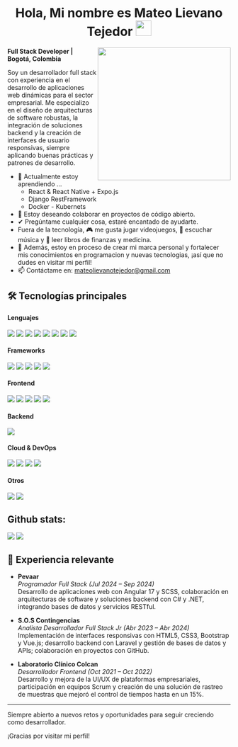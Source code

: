 <h1 align="center"><b>Hola, Mi nombre es Mateo Lievano Tejedor </b><img src="https://media.giphy.com/media/hvRJCLFzcasrR4ia7z/giphy.gif" width="35"></h1>
<!--  -->
<img align="right" width=300px alt="" src="" />

**Full Stack Developer | Bogotá, Colombia**

Soy un desarrollador full stack con experiencia en el desarrollo de aplicaciones web dinámicas para el sector empresarial. Me especializo en el diseño de arquitecturas de software robustas, la integración de soluciones backend y la creación de interfaces de usuario responsivas, siempre aplicando buenas prácticas y patrones de desarrollo.

- 🌱 Actualmente estoy aprendiendo ...
  - React & React Native + Expo.js
  - Django RestFramework
  - Docker - Kubernets
- 🤝 Estoy deseando colaborar en proyectos de código abierto.
- ✔ Pregúntame cualquier cosa, estaré encantado de ayudarte.<br>
- Fuera de la tecnología, 🎮 me gusta jugar videojuegos, 🎵 escuchar música y 📖 leer libros de finanzas y medicina.
- 👾 Además, estoy en proceso de crear mi marca personal y fortalecer mis conocimientos en programacion y nuevas tecnologias, ¡así que no dudes en visitar mi perfil!
- 📫 Contáctame en: <a href="mateolievanotejedor@gmail.com">mateolievanotejedor@gmail.com</a>

## 🛠️ Tecnologías principales

<h4>Lenguajes</h4>
<span>
  <img src="https://img.shields.io/badge/JavaScript-F7DF1E?style=for-the-badge&logo=javascript&logoColor=black">
  <img src="https://img.shields.io/badge/python-3670A0?style=for-the-badge&logo=python&logoColor=ffdd54">
  <img src="https://img.shields.io/badge/php-%23777BB4.svg?style=for-the-badge&logo=php&logoColor=white">
  <img src="https://img.shields.io/badge/c%23-%23239120.svg?style=for-the-badge&logo=csharp&logoColor=white">
  <img src="https://img.shields.io/badge/mysql-4479A1.svg?style=for-the-badge&logo=mysql&logoColor=white">
  <img src="https://img.shields.io/badge/postgres-%23316192.svg?style=for-the-badge&logo=postgresql&logoColor=white">
  <img src="https://img.shields.io/badge/sqlite-%2307405e.svg?style=for-the-badge&logo=sqlite&logoColor=white">
  <img src="https://img.shields.io/badge/redis-%23DD0031.svg?style=for-the-badge&logo=redis&logoColor=white">
</span>

<h4>Frameworks</h4>
<span>
  <img src="https://img.shields.io/badge/angular-%23DD0031.svg?style=for-the-badge&logo=angular&logoColor=white">
  <img src="https://img.shields.io/badge/vuejs-%2335495e.svg?style=for-the-badge&logo=vuedotjs&logoColor=%234FC08D">
  <img src="https://img.shields.io/badge/django-%23092E20.svg?style=for-the-badge&logo=django&logoColor=white">
  <img src="https://img.shields.io/badge/DJANGO-REST-ff1709?style=for-the-badge&logo=django&logoColor=white&color=ff1709&labelColor=gray">
  <img src="https://img.shields.io/badge/laravel-%23FF2D20.svg?style=for-the-badge&logo=laravel&logoColor=white">
</span>

<h4>Frontend</h4>
<span>
  <img src="https://img.shields.io/badge/html5-%23E34F26.svg?style=for-the-badge&logo=html5&logoColor=white">
  <img src="https://img.shields.io/badge/css3-%231572B6.svg?style=for-the-badge&logo=css3&logoColor=white">
  <img src="https://img.shields.io/badge/SASS-hotpink.svg?style=for-the-badge&logo=SASS&logoColor=white">
  <img src="https://img.shields.io/badge/bootstrap-%238511FA.svg?style=for-the-badge&logo=bootstrap&logoColor=white">
  <img src="https://img.shields.io/badge/jquery-%230769AD.svg?style=for-the-badge&logo=jquery&logoColor=white">
</span>

<h4>Backend</h4>
<span>
  <img src="https://img.shields.io/badge/.NET-5C2D91?style=for-the-badge&logo=.net&logoColor=white">
  
</span>

<h4>Cloud & DevOps</h4>
<span>
  <img src="https://img.shields.io/badge/GoogleCloud-%234285F4.svg?style=for-the-badge&logo=google-cloud&logoColor=white">
  <img src="https://img.shields.io/badge/azure-%230072C6.svg?style=for-the-badge&logo=microsoftazure&logoColor=white">
  <img src="https://img.shields.io/badge/git-%23F05033.svg?style=for-the-badge&logo=git&logoColor=white">
  <img src="https://img.shields.io/badge/github-%23121011.svg?style=for-the-badge&logo=github&logoColor=white">
</span>

<h4> Otros </h4>
<span>
  <img src="https://img.shields.io/badge/jira-%230A0FFF.svg?style=for-the-badge&logo=jira&logoColor=white">
  <img src="https://img.shields.io/badge/Notion-%23000000.svg?style=for-the-badge&logo=notion&logoColor=white">
</span>

<h2>Github stats:</h2> 

[![](https://github-readme-stats.vercel.app/api?username=boxxingboll&show_icons=true&theme=tokyonight&hide_border=true&locale=en)](https://github.com/Boxxingboll)
[![](https://github-readme-streak-stats.herokuapp.com/?user=boxxingboll&theme=material-palenight)](https://github.com/Boxxingboll)
</div>

## 💼 Experiencia relevante

- **Pevaar**  
  _Programador Full Stack (Jul 2024 – Sep 2024)_  
  Desarrollo de aplicaciones web con Angular 17 y SCSS, colaboración en arquitecturas de software y soluciones backend con C# y .NET, integrando bases de datos y servicios RESTful.

- **S.O.S Contingencias**  
  _Analista Desarrollador Full Stack Jr (Abr 2023 – Abr 2024)_  
  Implementación de interfaces responsivas con HTML5, CSS3, Bootstrap y Vue.js; desarrollo backend con Laravel y gestión de bases de datos y APIs; colaboración en proyectos con GitHub.

- **Laboratorio Clínico Colcan**  
  _Desarrollador Frontend (Oct 2021 – Oct 2022)_  
  Desarrollo y mejora de la UI/UX de plataformas empresariales, participación en equipos Scrum y creación de una solución de rastreo de muestras que mejoró el control de tiempos hasta en un 15%.

---

Siempre abierto a nuevos retos y oportunidades para seguir creciendo como desarrollador.

¡Gracias por visitar mi perfil!
